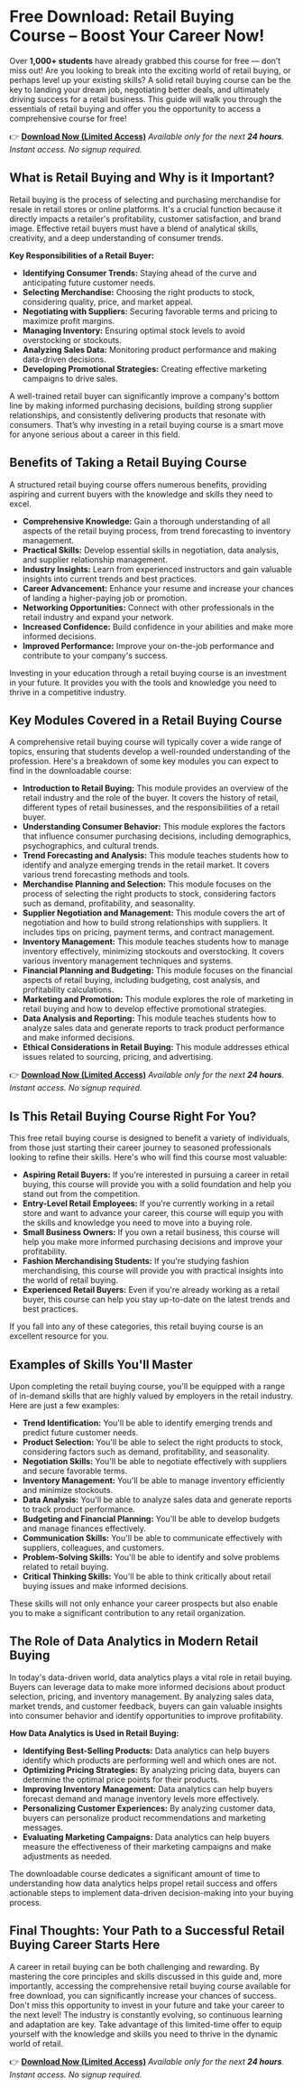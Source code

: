 # Free Download: Retail Buying Course – Boost Your Career Now!

Over **1,000+ students** have already grabbed this course for free — don’t miss out! Are you looking to break into the exciting world of retail buying, or perhaps level up your existing skills? A solid retail buying course can be the key to landing your dream job, negotiating better deals, and ultimately driving success for a retail business. This guide will walk you through the essentials of retail buying and offer you the opportunity to access a comprehensive course for free!

👉 **[Download Now (Limited Access)](https://udemywork.com/retail-buying-course)**
_Available only for the next **24 hours**. Instant access. No signup required._

## What is Retail Buying and Why is it Important?

Retail buying is the process of selecting and purchasing merchandise for resale in retail stores or online platforms. It's a crucial function because it directly impacts a retailer's profitability, customer satisfaction, and brand image. Effective retail buyers must have a blend of analytical skills, creativity, and a deep understanding of consumer trends.

**Key Responsibilities of a Retail Buyer:**

*   **Identifying Consumer Trends:** Staying ahead of the curve and anticipating future customer needs.
*   **Selecting Merchandise:** Choosing the right products to stock, considering quality, price, and market appeal.
*   **Negotiating with Suppliers:** Securing favorable terms and pricing to maximize profit margins.
*   **Managing Inventory:** Ensuring optimal stock levels to avoid overstocking or stockouts.
*   **Analyzing Sales Data:** Monitoring product performance and making data-driven decisions.
*   **Developing Promotional Strategies:** Creating effective marketing campaigns to drive sales.

A well-trained retail buyer can significantly improve a company's bottom line by making informed purchasing decisions, building strong supplier relationships, and consistently delivering products that resonate with consumers. That’s why investing in a retail buying course is a smart move for anyone serious about a career in this field.

## Benefits of Taking a Retail Buying Course

A structured retail buying course offers numerous benefits, providing aspiring and current buyers with the knowledge and skills they need to excel.

*   **Comprehensive Knowledge:** Gain a thorough understanding of all aspects of the retail buying process, from trend forecasting to inventory management.
*   **Practical Skills:** Develop essential skills in negotiation, data analysis, and supplier relationship management.
*   **Industry Insights:** Learn from experienced instructors and gain valuable insights into current trends and best practices.
*   **Career Advancement:** Enhance your resume and increase your chances of landing a higher-paying job or promotion.
*   **Networking Opportunities:** Connect with other professionals in the retail industry and expand your network.
*   **Increased Confidence:** Build confidence in your abilities and make more informed decisions.
*   **Improved Performance:** Improve your on-the-job performance and contribute to your company's success.

Investing in your education through a retail buying course is an investment in your future. It provides you with the tools and knowledge you need to thrive in a competitive industry.

## Key Modules Covered in a Retail Buying Course

A comprehensive retail buying course will typically cover a wide range of topics, ensuring that students develop a well-rounded understanding of the profession. Here's a breakdown of some key modules you can expect to find in the downloadable course:

*   **Introduction to Retail Buying:** This module provides an overview of the retail industry and the role of the buyer. It covers the history of retail, different types of retail businesses, and the responsibilities of a retail buyer.
*   **Understanding Consumer Behavior:** This module explores the factors that influence consumer purchasing decisions, including demographics, psychographics, and cultural trends.
*   **Trend Forecasting and Analysis:** This module teaches students how to identify and analyze emerging trends in the retail market. It covers various trend forecasting methods and tools.
*   **Merchandise Planning and Selection:** This module focuses on the process of selecting the right products to stock, considering factors such as demand, profitability, and seasonality.
*   **Supplier Negotiation and Management:** This module covers the art of negotiation and how to build strong relationships with suppliers. It includes tips on pricing, payment terms, and contract management.
*   **Inventory Management:** This module teaches students how to manage inventory effectively, minimizing stockouts and overstocking. It covers various inventory management techniques and systems.
*   **Financial Planning and Budgeting:** This module focuses on the financial aspects of retail buying, including budgeting, cost analysis, and profitability calculations.
*   **Marketing and Promotion:** This module explores the role of marketing in retail buying and how to develop effective promotional strategies.
*   **Data Analysis and Reporting:** This module teaches students how to analyze sales data and generate reports to track product performance and make informed decisions.
*   **Ethical Considerations in Retail Buying:** This module addresses ethical issues related to sourcing, pricing, and advertising.

👉 **[Download Now (Limited Access)](https://udemywork.com/retail-buying-course)**
_Available only for the next **24 hours**. Instant access. No signup required._

## Is This Retail Buying Course Right For You?

This free retail buying course is designed to benefit a variety of individuals, from those just starting their career journey to seasoned professionals looking to refine their skills. Here's who will find this course most valuable:

*   **Aspiring Retail Buyers:** If you're interested in pursuing a career in retail buying, this course will provide you with a solid foundation and help you stand out from the competition.
*   **Entry-Level Retail Employees:** If you're currently working in a retail store and want to advance your career, this course will equip you with the skills and knowledge you need to move into a buying role.
*   **Small Business Owners:** If you own a retail business, this course will help you make more informed purchasing decisions and improve your profitability.
*   **Fashion Merchandising Students:** If you're studying fashion merchandising, this course will provide you with practical insights into the world of retail buying.
*   **Experienced Retail Buyers:** Even if you're already working as a retail buyer, this course can help you stay up-to-date on the latest trends and best practices.

If you fall into any of these categories, this retail buying course is an excellent resource for you.

## Examples of Skills You'll Master

Upon completing the retail buying course, you'll be equipped with a range of in-demand skills that are highly valued by employers in the retail industry. Here are just a few examples:

*   **Trend Identification:** You'll be able to identify emerging trends and predict future customer needs.
*   **Product Selection:** You'll be able to select the right products to stock, considering factors such as demand, profitability, and seasonality.
*   **Negotiation Skills:** You'll be able to negotiate effectively with suppliers and secure favorable terms.
*   **Inventory Management:** You'll be able to manage inventory efficiently and minimize stockouts.
*   **Data Analysis:** You'll be able to analyze sales data and generate reports to track product performance.
*   **Budgeting and Financial Planning:** You'll be able to develop budgets and manage finances effectively.
*   **Communication Skills:** You'll be able to communicate effectively with suppliers, colleagues, and customers.
*   **Problem-Solving Skills:** You'll be able to identify and solve problems related to retail buying.
*   **Critical Thinking Skills:** You'll be able to think critically about retail buying issues and make informed decisions.

These skills will not only enhance your career prospects but also enable you to make a significant contribution to any retail organization.

## The Role of Data Analytics in Modern Retail Buying

In today's data-driven world, data analytics plays a vital role in retail buying. Buyers can leverage data to make more informed decisions about product selection, pricing, and inventory management. By analyzing sales data, market trends, and customer feedback, buyers can gain valuable insights into consumer behavior and identify opportunities to improve profitability.

**How Data Analytics is Used in Retail Buying:**

*   **Identifying Best-Selling Products:** Data analytics can help buyers identify which products are performing well and which ones are not.
*   **Optimizing Pricing Strategies:** By analyzing pricing data, buyers can determine the optimal price points for their products.
*   **Improving Inventory Management:** Data analytics can help buyers forecast demand and manage inventory levels more effectively.
*   **Personalizing Customer Experiences:** By analyzing customer data, buyers can personalize product recommendations and marketing messages.
*   **Evaluating Marketing Campaigns:** Data analytics can help buyers measure the effectiveness of their marketing campaigns and make adjustments as needed.

The downloadable course dedicates a significant amount of time to understanding how data analytics helps propel retail success and offers actionable steps to implement data-driven decision-making into your buying process.

## Final Thoughts: Your Path to a Successful Retail Buying Career Starts Here

A career in retail buying can be both challenging and rewarding. By mastering the core principles and skills discussed in this guide and, more importantly, accessing the comprehensive retail buying course available for free download, you can significantly increase your chances of success. Don't miss this opportunity to invest in your future and take your career to the next level! The industry is constantly evolving, so continuous learning and adaptation are key. Take advantage of this limited-time offer to equip yourself with the knowledge and skills you need to thrive in the dynamic world of retail.

👉 **[Download Now (Limited Access)](https://udemywork.com/retail-buying-course)**
_Available only for the next **24 hours**. Instant access. No signup required._
